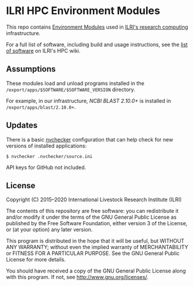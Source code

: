 # ILRI HPC Environment Modules
This repo contains [Environment Modules](http://modules.sourceforge.net) used in [ILRI's research computing](https://hpc.ilri.cgiar.org/) infrastructure.

For a full list of software, including build and usage instructions, see the [list of software](https://hpc.ilri.cgiar.org/list-of-software) on ILRI's HPC wiki.

## Assumptions
These modules load and unload programs installed in the `/export/apps/$SOFTWARE/$SOFTWARE_VERSION` directory.

For example, in our infrastructure, *NCBI BLAST 2.10.0+* is installed in `/export/apps/blast/2.10.0+`.

## Updates
There is a basic [nvchecker](https://github.com/lilydjwg/nvchecker) configuration that can help check for new versions of installed applications:

    $ nvchecker .nvchecker/source.ini

API keys for GitHub not included.

## License
Copyright (C) 2015–2020 International Livestock Research Institute (ILRI)

The contents of this repository are free software: you can redistribute
it and/or modify it under the terms of the GNU General Public License
as published by the Free Software Foundation, either version 3 of the
License, or (at your option) any later version.

This program is distributed in the hope that it will be useful,
but WITHOUT ANY WARRANTY; without even the implied warranty of
MERCHANTABILITY or FITNESS FOR A PARTICULAR PURPOSE.  See the
GNU General Public License for more details.

You should have received a copy of the GNU General Public License
along with this program.  If not, see <http://www.gnu.org/licenses/>.
